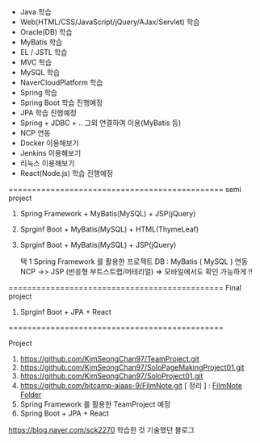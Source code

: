 - Java 학습
- Web(HTML/CSS/JavaScript/jQuery/AJax/Servlet) 학습
- Oracle(DB) 학습
- MyBatis 학습
- EL / JSTL 학습
- MVC 학습
- MySQL 학습 
- NaverCloudPlatform 학습
- Spring 학습
- Spring Boot 학습 진행예정
- JPA 학습 진행예정
- Spring + JDBC + .. 그외 연결하여 이용(MyBatis 등)
- NCP 연동
- Docker 이용해보기
- Jenkins 이용해보기
- 리눅스 이용해보기
- React(Node.js) 학습 진행예정

==============================================
semi project

1. Spring Framework + MyBatis(MySQL) + JSP(jQuery)
2. Sprginf Boot + MyBatis(MySQL) + HTML(ThymeLeaf)
3. Sprginf Boot + MyBatis(MySQL) + JSP(jQuery)

    택 1 
Spring Framework 를 활용한 프로젝트
DB : MyBatis ( MySQL ) 연동
NCP ->> JSP (반응형 부트스트랩/머테리얼) 
=> 모바일에서도 확인 가능하게 !!

==============================================
Final project

1. Sprginf Boot + JPA + React


==============================================

Project
1. https://github.com/KimSeongChan97/TeamProject.git
2. https://github.com/KimSeongChan97/SoloPageMakingProject01.git
3. https://github.com/KimSeongChan97/SoloProject01.git
4. https://github.com/bitcamp-aiaas-9/FilmNote.git
   [ 정리 ] : [FilmNote Folder](https://github.com/KimSeongChan97/SoloLean/tree/main/SoloLean/Web_workspace/workspace/FilmNote)
5. Spring Framework 를 활용한 TeamProject 예정
6. Spring Boot + JPA + React 



https://blog.naver.com/sck2270
학습한 것 기술했던 블로그


